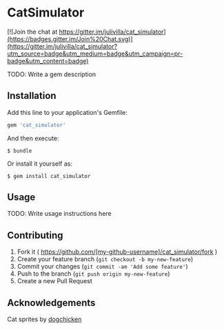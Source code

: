# CatSimulator

[![Join the chat at https://gitter.im/julivilla/cat_simulator](https://badges.gitter.im/Join%20Chat.svg)](https://gitter.im/julivilla/cat_simulator?utm_source=badge&utm_medium=badge&utm_campaign=pr-badge&utm_content=badge)

TODO: Write a gem description

## Installation

Add this line to your application's Gemfile:

```ruby
gem 'cat_simulator'
```

And then execute:

    $ bundle

Or install it yourself as:

    $ gem install cat_simulator

## Usage

TODO: Write usage instructions here

## Contributing

1. Fork it ( https://github.com/[my-github-username]/cat_simulator/fork )
2. Create your feature branch (`git checkout -b my-new-feature`)
3. Commit your changes (`git commit -am 'Add some feature'`)
4. Push to the branch (`git push origin my-new-feature`)
5. Create a new Pull Request

## Acknowledgements

Cat sprites by [dogchicken](http://opengameart.org/content/cat-fighter-sprite-sheet)
